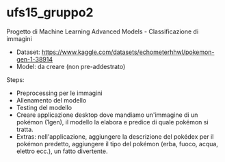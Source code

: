 # ufs15_gruppo2

Progetto di Machine Learning Advanced Models - Classificazione di immagini
- Dataset: https://www.kaggle.com/datasets/echometerhhwl/pokemon-gen-1-38914
- Model: da creare (non pre-addestrato)

Steps:
- Preprocessing per le immagini
- Allenamento del modello
- Testing del modello
- Creare applicazione desktop dove mandiamo un'immagine di un pokémon (1gen), il modello la elabora e predice di quale pokémon si tratta.
- Extras: nell'applicazione, aggiungere la descrizione del pokédex per il pokémon predetto, aggiungere il tipo del pokémon (erba, fuoco, acqua, elettro ecc.), un fatto divertente.
